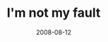 ---
layout: base.njk
title : 'I&#39;m not my fault' 
view_title : 'I&#39;m not my fault' 
year : '2008' 
date : '2008-08-12' 
img_file : '/drawing/imnotmyfault.jpg' 
html_file : 'imnotmyfault' 
next_html : 'isthishell.html' 
year_order : '358' 
permalink : "title/{{html_file}}.html"
---